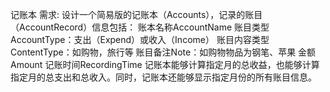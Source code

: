 记账本
需求:
设计一个简易版的记账本（Accounts），记录的账目（AccountRecord）信息包括：
账本名称AccountName
账目类型AccountType：支出（Expend）或收入（Income）
账目内容类型ContentType：如购物，旅行等
账目备注Note：如购物物品为钢笔、苹果
金额Amount
记账时间RecordingTime
记账本能够计算指定月的总收益，也能够计算指定月的总支出和总收入。同时，记账本还能够显示指定月份的所有账目信息。